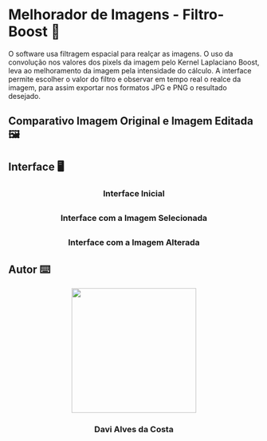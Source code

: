 # Melhorador de Imagens - Filtro-Boost 🚀 
O software usa filtragem espacial para realçar as imagens. O uso da convolução nos valores dos pixels da imagem pelo Kernel Laplaciano Boost, leva ao melhoramento da imagem pela intensidade do cálculo. A interface permite escolher o valor do filtro e observar em tempo real o realce da imagem, para assim exportar nos formatos JPG e PNG o resultado desejado.

## Comparativo Imagem Original e Imagem Editada 🖼️

##

## Interface 🖥️<br>

### <p align="center"> Interface Inicial</p>


##

### <p align="center"> Interface com a Imagem Selecionada </p>


##

### <p align="center"> Interface com a Imagem Alterada </p>




## Autor ⌨️

<p align="center">
  <img src= "https://avatars.githubusercontent.com/u/89622689?v=4" width = "250px"></a>
  <h3 align="center">Davi Alves da Costa</h3>
</p>
